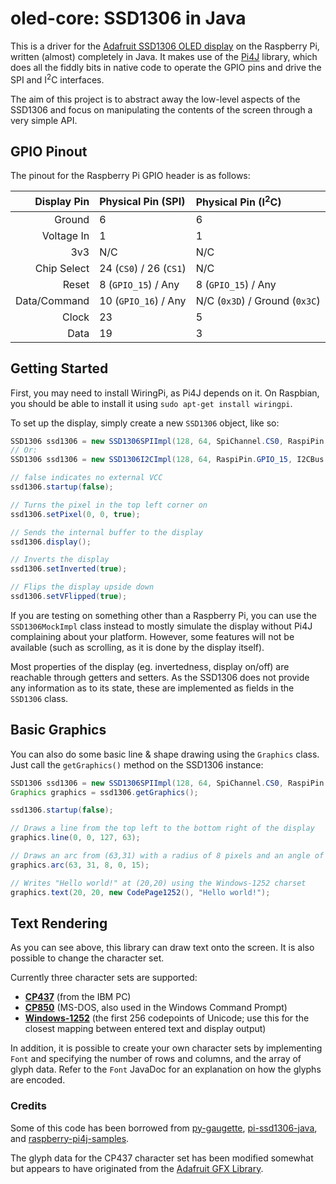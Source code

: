 # oled-core: SSD1306 in Java

This is a driver for the [Adafruit SSD1306 OLED display](https://www.adafruit.com/categories/98) on the Raspberry Pi, written (almost) completely in Java.
It makes use of the [Pi4J](https://github.com/Pi4J/pi4j) library, which does all the fiddly bits in native code to operate the GPIO pins and drive the SPI and I<sup>2</sup>C interfaces.

The aim of this project is to abstract away the low-level aspects of the SSD1306 and focus on manipulating the contents of the screen through a very simple API.

## GPIO Pinout

The pinout for the Raspberry Pi GPIO header is as follows:

| Display Pin  | Physical Pin (SPI)      | Physical Pin (I<sup>2</sup>C)  |
| ------------:|:----------------------- |:------------------------------ |
| Ground       | 6                       | 6                              |
| Voltage In   | 1                       | 1                              |
| 3v3          | N/C                     | N/C                            |
| Chip Select  | 24 (`CS0`) / 26 (`CS1`) | N/C                            |
| Reset        | 8 (`GPIO_15`) / Any     | 8 (`GPIO_15`) / Any            |
| Data/Command | 10 (`GPIO_16`) / Any    | N/C (`0x3D`) / Ground (`0x3C`) |
| Clock        | 23                      | 5                              |
| Data         | 19                      | 3                              |

## Getting Started

First, you may need to install WiringPi, as Pi4J depends on it. On Raspbian, you should be able to install it using `sudo apt-get install wiringpi`.

To set up the display, simply create a new `SSD1306` object, like so:

```java
SSD1306 ssd1306 = new SSD1306SPIImpl(128, 64, SpiChannel.CS0, RaspiPin.GPIO_15, RaspiPin.GPIO_16);
// Or:
SSD1306 ssd1306 = new SSD1306I2CImpl(128, 64, RaspiPin.GPIO_15, I2CBus.BUS_1, 0x3D);

// false indicates no external VCC
ssd1306.startup(false);

// Turns the pixel in the top left corner on
ssd1306.setPixel(0, 0, true);

// Sends the internal buffer to the display
ssd1306.display();

// Inverts the display
ssd1306.setInverted(true);

// Flips the display upside down
ssd1306.setVFlipped(true);
```

If you are testing on something other than a Raspberry Pi, you can use the `SSD1306MockImpl` class instead to mostly simulate the display without Pi4J complaining about your platform. However, some features will not be available (such as scrolling, as it is done by the display itself).

Most properties of the display (eg. invertedness, display on/off) are reachable through getters and setters.
As the SSD1306 does not provide any information as to its state, these are implemented as fields in the `SSD1306` class.

## Basic Graphics

You can also do some basic line & shape drawing using the `Graphics` class.
Just call the `getGraphics()` method on the SSD1306 instance:

```java
SSD1306 ssd1306 = new SSD1306SPIImpl(128, 64, SpiChannel.CS0, RaspiPin.GPIO_15, RaspiPin.GPIO_16);
Graphics graphics = ssd1306.getGraphics();

ssd1306.startup(false);

// Draws a line from the top left to the bottom right of the display
graphics.line(0, 0, 127, 63);

// Draws an arc from (63,31) with a radius of 8 pixels and an angle of 15 degrees
graphics.arc(63, 31, 8, 0, 15);

// Writes "Hello world!" at (20,20) using the Windows-1252 charset
graphics.text(20, 20, new CodePage1252(), "Hello world!");
```

## Text Rendering

As you can see above, this library can draw text onto the screen. It is also possible to change the character set.

Currently three character sets are supported:

- [**CP437**](https://en.wikipedia.org/wiki/Code_page_437) (from the IBM PC)
- [**CP850**](https://en.wikipedia.org/wiki/Code_page_850) (MS-DOS, also used in the Windows Command Prompt)
- [**Windows-1252**](https://en.wikipedia.org/wiki/Windows-1252) (the first 256 codepoints of Unicode; use this for the closest mapping between entered text and display output)

In addition, it is possible to create your own character sets by implementing `Font` and specifying the number of rows and columns, and the array of glyph data. Refer to the `Font` JavaDoc for an explanation on how the glyphs are encoded.

### Credits

Some of this code has been borrowed from [py-gaugette](https://github.com/guyc/py-gaugette), [pi-ssd1306-java](https://github.com/ondryaso/pi-ssd1306-java), and [raspberry-pi4j-samples](https://github.com/OlivierLD/raspberry-pi4j-samples/).

The glyph data for the CP437 character set has been modified somewhat but appears to have originated from the [Adafruit GFX Library](https://github.com/adafruit/Adafruit-GFX-Library).
